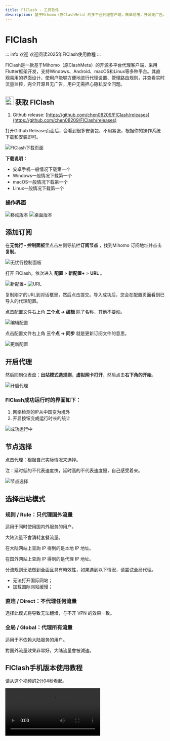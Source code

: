 ```yaml
---
title: FlClash - 工具软件
description: 基于Mihomo（原ClashMeta）的多平台代理客户端，简单易用，开源无广告。
---
```


# FlClash

::: info 欢迎
欢迎阅读2025年FlClash使用教程
:::

FlClash是一款基于Mihomo（原ClashMeta）的开源多平台代理客户端，采用Flutter框架开发，支持Windows、Android、macOS和Linux等多种平台。其直观易用的界面设计，使用户能够方便地进行代理设置、管理路由规则，并查看实时流量监控，完全开源且无广告，用户无需担心隐私安全问题。

## <img src="/images/image_spaces_2FtaiByLw8cj0IZKJTlaiM_2Fuploads_2Fu2sHeQjHJurcgVhJB1zO_2Ficon_2.png" width="26" height="26" alt="FlClash图标"> 获取 FlClash

1. Github release: [https://github.com/chen08209/FlClash/releases](https://github.com/chen08209/FlClash/releases)

打开Github Release页面后，会看到很多安装包，不用紧张，根据你的操作系统下载和安装即可。



![FlClash下载页面](/images/image_spaces_2FtaiByLw8cj0IZKJTlaiM_2Fuploads_2FmV6rxFWJRr8WsZsZFpbr_2Fimage_3.png)

**下载说明：**

* 安卓手机一般情况下载第一个
* Windows一般情况下载第一个
* macOS一般情况下载第一个
* Linux一般情况下载第一个


### 操作界面

<img src="/images/image_spaces_2FtaiByLw8cj0IZKJTlaiM_2Fuploads_2FW2zBR48roOx17y7sNV6x_2Fmobile_1.gif" alt="移动版本"> <img src="/images/image_spaces_2FtaiByLw8cj0IZKJTlaiM_2Fuploads_2FOgxjjepQyUiBKRRpzqkt_2Fdesktop_2.gif" alt="桌面版本">

## 添加订阅

在**无忧行 - 控制面板**里点击左侧导航栏**订阅节点** ，找到Mihomo 订阅地址并点击**复制**。

<img src="/images/image_spaces_2FtaiByLw8cj0IZKJTlaiM_2Fuploads_2Fbf6ZGnMBZioZr9rD5P5J_2Fimage_2.png" alt="无忧行控制面板">

打开 FlClash，依次进入 **配置** > **新配置+** > **URL** 。

<img src="/images/image_spaces_2FtaiByLw8cj0IZKJTlaiM_2Fuploads_2FA1tnxVXgicb51EQ4sbmy_2Fimage_3.png" alt="新配置+"> <img src="/images/image_spaces_2FtaiByLw8cj0IZKJTlaiM_2Fuploads_2FUCyxhXIZubhodcSGWnUg_2Fimage_1.png" alt="URL">

复制刚才的URL到对话框里，然后点击提交。导入成功后，您会在配置页面看到已导入的代理配置。

点击配置文件右上角 **三个点 -> 编辑** 除了名称，其他不要动。

<img src="/images/image_spaces_2FtaiByLw8cj0IZKJTlaiM_2Fuploads_2FZ1SIaan4pDUJBVK1Eag5_2Fimage_2.png" alt="编辑配置">

点击配置文件右上角 **三个点 -> 同步** 就是更新订阅文件的意思。

<img src="/images/image_spaces_2FtaiByLw8cj0IZKJTlaiM_2Fuploads_2FSUZB0uhm5ulHogGxgLEG_2Fimage_3.png" alt="更新配置">

## 开启代理

然后回到仪表盘：**出站模式选规则**，**虚拟网卡打开**，然后点击**右下角的开始**。

<img src="/images/image_spaces_2FtaiByLw8cj0IZKJTlaiM_2Fuploads_2FMsBeIDztWugUwwvG8IFR_2Fimage_1.png" alt="开启代理">

### FlClash成功运行时的界面如下：

1. 网络检测的IP从中国变为境外
2. 开启按钮变成运行时长的统计

<img src="/images/image_spaces_2FtaiByLw8cj0IZKJTlaiM_2Fuploads_2FEwI9BEZZXjF4t3HaMnab_2Fimage_2.png" alt="成功运行中">

## 节点选择

点击代理：根据自己实际情况来选择。

注：延时低的不代表速度快，延时高的不代表速度慢，自己感受着来。

<img src="/images/image_spaces_2FtaiByLw8cj0IZKJTlaiM_2Fuploads_2FliJ718yvcBlnxgOf1dw6_2Fimage_3.png" alt="节点选择">

## 选择出站模式

### **规则 / Rule：只代理国外流量**

适用于同时使用国内外服务的用户。

大陆流量不會消耗套餐流量。

在大陆网站上查詢 IP 得到的是本地 IP 地址。

在国外网站上查詢 IP 得到的是代理 IP 地址。

分流规则无法做到全面且具有時效性，如果遇到以下情況，请尝试全局代理。

* 无法打开国际网站；
* 加载国际网站缓慢；

### **直连 / Direct：不代理任何流量**

选择此模式将导致无法翻墙，与不开 VPN 的效果一致。

### **全局 / Global：代理所有流量**

适用于不依赖大陆服务的用户。

對国外流量效果非常好，大陆流量會被減速。

## FlClash手机版本使用教程

请从这个视频的2分04秒看起。

<video src="https://www.youtube.com/watch?t=124s&v=HtZWdMHui6I" controls></video>
